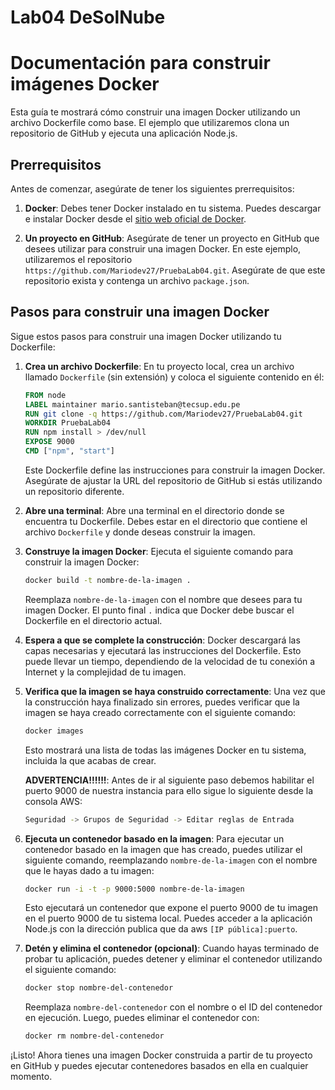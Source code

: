 # Lab04 DeSolNube 

# Documentación para construir imágenes Docker

Esta guía te mostrará cómo construir una imagen Docker utilizando un archivo Dockerfile como base. El ejemplo que utilizaremos clona un repositorio de GitHub y ejecuta una aplicación Node.js.

## Prerrequisitos

Antes de comenzar, asegúrate de tener los siguientes prerrequisitos:

1. **Docker**: Debes tener Docker instalado en tu sistema. Puedes descargar e instalar Docker desde el [sitio web oficial de Docker](https://www.docker.com/).

2. **Un proyecto en GitHub**: Asegúrate de tener un proyecto en GitHub que desees utilizar para construir una imagen Docker. En este ejemplo, utilizaremos el repositorio `https://github.com/Mariodev27/PruebaLab04.git`. Asegúrate de que este repositorio exista y contenga un archivo `package.json`.

## Pasos para construir una imagen Docker

Sigue estos pasos para construir una imagen Docker utilizando tu Dockerfile:

1. **Crea un archivo Dockerfile**: En tu proyecto local, crea un archivo llamado `Dockerfile` (sin extensión) y coloca el siguiente contenido en él:

   ```Dockerfile
   FROM node
   LABEL maintainer mario.santisteban@tecsup.edu.pe
   RUN git clone -q https://github.com/Mariodev27/PruebaLab04.git
   WORKDIR PruebaLab04
   RUN npm install > /dev/null
   EXPOSE 9000
   CMD ["npm", "start"]
   ```

   Este Dockerfile define las instrucciones para construir la imagen Docker. Asegúrate de ajustar la URL del repositorio de GitHub si estás utilizando un repositorio diferente.

2. **Abre una terminal**: Abre una terminal en el directorio donde se encuentra tu Dockerfile. Debes estar en el directorio que contiene el archivo `Dockerfile` y donde deseas construir la imagen.

3. **Construye la imagen Docker**: Ejecuta el siguiente comando para construir la imagen Docker:

   ```bash
   docker build -t nombre-de-la-imagen .
   ```

   Reemplaza `nombre-de-la-imagen` con el nombre que desees para tu imagen Docker. El punto final `.` indica que Docker debe buscar el Dockerfile en el directorio actual.

4. **Espera a que se complete la construcción**: Docker descargará las capas necesarias y ejecutará las instrucciones del Dockerfile. Esto puede llevar un tiempo, dependiendo de la velocidad de tu conexión a Internet y la complejidad de tu imagen.

5. **Verifica que la imagen se haya construido correctamente**: Una vez que la construcción haya finalizado sin errores, puedes verificar que la imagen se haya creado correctamente con el siguiente comando:

   ```bash
   docker images
   ```

   Esto mostrará una lista de todas las imágenes Docker en tu sistema, incluida la que acabas de crear.
   
   **ADVERTENCIA!!!!!!**:
   Antes de ir al siguiente paso debemos habilitar el puerto 9000 de nuestra instancia para ello sigue lo siguiente desde la consola AWS:
   ```bash
   Seguridad -> Grupos de Seguridad -> Editar reglas de Entrada
   ```
7. **Ejecuta un contenedor basado en la imagen**: Para ejecutar un contenedor basado en la imagen que has creado, puedes utilizar el siguiente comando, reemplazando `nombre-de-la-imagen` con el nombre que le hayas dado a tu imagen:

   ```bash
   docker run -i -t -p 9000:5000 nombre-de-la-imagen
   ```

   Esto ejecutará un contenedor que expone el puerto 9000 de tu imagen en el puerto 9000 de tu sistema local. Puedes acceder a la aplicación Node.js con la dirección publica que da aws `[IP pública]:puerto`.

8. **Detén y elimina el contenedor (opcional)**: Cuando hayas terminado de probar tu aplicación, puedes detener y eliminar el contenedor utilizando el siguiente comando:

   ```bash
   docker stop nombre-del-contenedor
   ```

   Reemplaza `nombre-del-contenedor` con el nombre o el ID del contenedor en ejecución. Luego, puedes eliminar el contenedor con:

   ```bash
   docker rm nombre-del-contenedor
   ```

¡Listo! Ahora tienes una imagen Docker construida a partir de tu proyecto en GitHub y puedes ejecutar contenedores basados en ella en cualquier momento.
